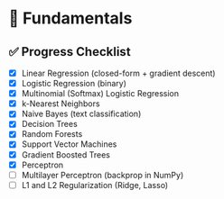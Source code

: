 # 📘 Fundamentals

## ✅ Progress Checklist
- [X] Linear Regression (closed-form + gradient descent)
- [X] Logistic Regression (binary)
- [X] Multinomial (Softmax) Logistic Regression
- [X] k-Nearest Neighbors
- [X] Naive Bayes (text classification)
- [X] Decision Trees
- [X] Random Forests
- [X] Support Vector Machines
- [X] Gradient Boosted Trees
- [X] Perceptron
- [ ] Multilayer Perceptron (backprop in NumPy)
- [ ] L1 and L2 Regularization (Ridge, Lasso)
